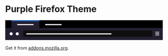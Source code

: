 # Purple Firefox Theme

![Colors](colors.png)

Get it from [addons.mozilla.org](https://addons.mozilla.org/en-US/firefox/addon/purple-firefox-theme/).